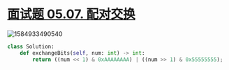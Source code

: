 # [面试题 05.07. 配对交换](https://leetcode-cn.com/problems/exchange-lcci/)

![1584933490540](C:\Users\75043\AppData\Roaming\Typora\typora-user-images\1584933490540.png)

```python
class Solution:
    def exchangeBits(self, num: int) -> int:
        return ((num << 1) & 0xAAAAAAAA) | ((num >> 1) & 0x55555555);
```

